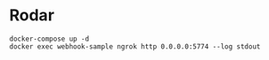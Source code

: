 # Rodar
```shell
docker-compose up -d
docker exec webhook-sample ngrok http 0.0.0.0:5774 --log stdout
```